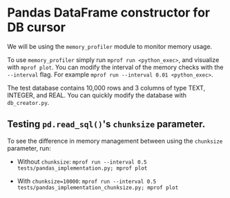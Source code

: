 # Pandas DataFrame constructor for DB cursor

We will be using the `memory_profiler` module to monitor memory usage.

To use `memory_profiler` simply run `mprof run <python_exec>`, and visualize with `mprof plot`. You can modify the interval of the memory checks with the `--interval` flag. For example `mprof run --interval 0.01 <python_exec>`.

The test database contains 10,000 rows and 3 columns of type TEXT, INTEGER, and REAL. You can quickly modify the database with `db_creator.py`.

## Testing `pd.read_sql()`'s `chunksize` parameter.

To see the difference in memory management between using the `chunksize` parameter, run:

* Without `chunksize`:
  `mprof run --interval 0.5 tests/pandas_implementation.py; mprof plot`

* With `chunksize=10000`:
  `mprof run --interval 0.5 tests/pandas_implementation_chunksize.py; mprof plot`
